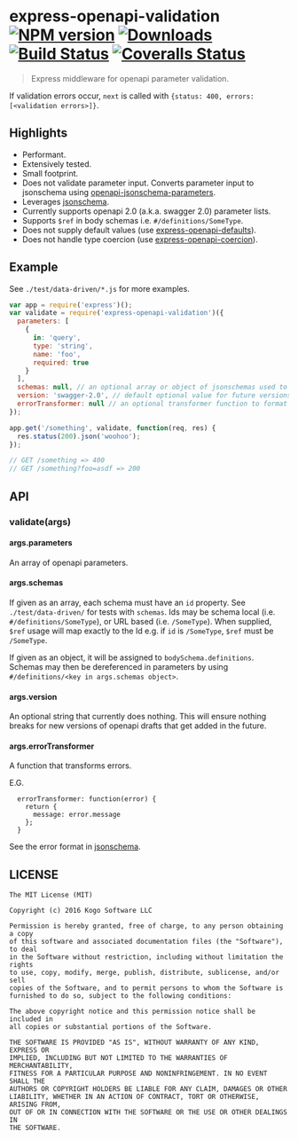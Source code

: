 # express-openapi-validation [![NPM version][npm-image]][npm-url] [![Downloads][downloads-image]][npm-url] [![Build Status][travis-image]][travis-url] [![Coveralls Status][coveralls-image]][coveralls-url]
> Express middleware for openapi parameter validation.

If validation errors occur, `next` is called with `{status: 400, errors: [<validation errors>]}`.

## Highlights

* Performant.
* Extensively tested.
* Small footprint.
* Does not validate parameter input.  Converts parameter input to jsonschema using [openapi-jsonschema-parameters](https://github.com/kogosoftwarellc/openapi-jsonschema-parameters).
* Leverages [jsonschema](https://www.npmjs.com/package/jsonschema).
* Currently supports openapi 2.0 (a.k.a. swagger 2.0) parameter lists.
* Supports `$ref` in body schemas i.e. `#/definitions/SomeType`.
* Does not supply default values (use [express-openapi-defaults](http://github.com/kogosoftwarellc/express-openapi-defaults)).
* Does not handle type coercion (use [express-openapi-coercion](http://github.com/kogosoftwarellc/express-openapi-coercion)).

## Example

See `./test/data-driven/*.js` for more examples.

```javascript
var app = require('express')();
var validate = require('express-openapi-validation')({
  parameters: [
    {
      in: 'query',
      type: 'string',
      name: 'foo',
      required: true
    }
  ],
  schemas: null, // an optional array or object of jsonschemas used to dereference $ref
  version: 'swagger-2.0', // default optional value for future versions of openapi
  errorTransformer: null // an optional transformer function to format errors
});

app.get('/something', validate, function(req, res) {
  res.status(200).json('woohoo');
});

// GET /something => 400
// GET /something?foo=asdf => 200
```

## API

### validate(args)
#### args.parameters

An array of openapi parameters.

#### args.schemas

If given as an array, each schema must have an `id` property.  See `./test/data-driven/`
for tests with `schemas`.  Ids may be schema local (i.e. `#/definitions/SomeType`),
or URL based (i.e. `/SomeType`).  When supplied, `$ref` usage will map exactly to the
Id e.g. if `id` is `/SomeType`, `$ref` must be `/SomeType`.

If given as an object, it will be assigned to `bodySchema.definitions`.  Schemas may then be dereferenced in parameters by using `#/definitions/<key in args.schemas object>`.

#### args.version

An optional string that currently does nothing.  This will ensure nothing breaks
for new versions of openapi drafts that get added in the future.

#### args.errorTransformer

A function that transforms errors.

E.G.

```
  errorTransformer: function(error) {
    return {
      message: error.message
    };
  }
```

See the error format in [jsonschema](https://www.npmjs.com/package/jsonschema).

## LICENSE
``````
The MIT License (MIT)

Copyright (c) 2016 Kogo Software LLC

Permission is hereby granted, free of charge, to any person obtaining a copy
of this software and associated documentation files (the "Software"), to deal
in the Software without restriction, including without limitation the rights
to use, copy, modify, merge, publish, distribute, sublicense, and/or sell
copies of the Software, and to permit persons to whom the Software is
furnished to do so, subject to the following conditions:

The above copyright notice and this permission notice shall be included in
all copies or substantial portions of the Software.

THE SOFTWARE IS PROVIDED "AS IS", WITHOUT WARRANTY OF ANY KIND, EXPRESS OR
IMPLIED, INCLUDING BUT NOT LIMITED TO THE WARRANTIES OF MERCHANTABILITY,
FITNESS FOR A PARTICULAR PURPOSE AND NONINFRINGEMENT. IN NO EVENT SHALL THE
AUTHORS OR COPYRIGHT HOLDERS BE LIABLE FOR ANY CLAIM, DAMAGES OR OTHER
LIABILITY, WHETHER IN AN ACTION OF CONTRACT, TORT OR OTHERWISE, ARISING FROM,
OUT OF OR IN CONNECTION WITH THE SOFTWARE OR THE USE OR OTHER DEALINGS IN
THE SOFTWARE.
``````

[downloads-image]: http://img.shields.io/npm/dm/express-openapi-validation.svg
[npm-url]: https://npmjs.org/package/express-openapi-validation
[npm-image]: http://img.shields.io/npm/v/express-openapi-validation.svg

[travis-url]: https://travis-ci.org/kogosoftwarellc/express-openapi-validation
[travis-image]: http://img.shields.io/travis/kogosoftwarellc/express-openapi-validation.svg

[coveralls-url]: https://coveralls.io/r/kogosoftwarellc/express-openapi-validation
[coveralls-image]: http://img.shields.io/coveralls/kogosoftwarellc/express-openapi-validation/master.svg
